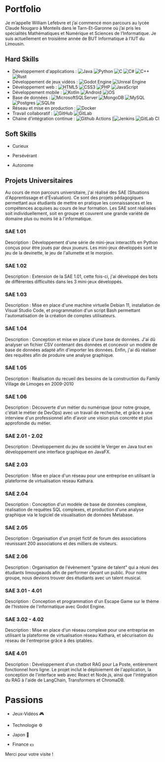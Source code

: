 # Portfolio

Je m’appelle William Lefebvre et j’ai commencé mon parcours au lycée Claude Nougaro à Monteils dans le Tarn-Et-Garonne où j’ai pris les spécialités Mathématiques et Numérique et Sciences de l’Informatique. Je suis actuellement en troisième année de BUT Informatique à l’IUT du Limousin.

## Hard Skills

- Développement d'applications : ![Java](https://img.shields.io/badge/java-%23ED8B00.svg?style=for-the-badge&logo=openjdk&logoColor=white) 	![Python](https://img.shields.io/badge/python-3670A0?style=for-the-badge&logo=python&logoColor=ffdd54) ![C](https://img.shields.io/badge/c-%2300599C.svg?style=for-the-badge&logo=c&logoColor=white) ![C#](https://img.shields.io/badge/c%23-%23239120.svg?style=for-the-badge&logo=csharp&logoColor=white) ![C++](https://img.shields.io/badge/c++-%2300599C.svg?style=for-the-badge&logo=c%2B%2B&logoColor=white) ![Rust](https://img.shields.io/badge/rust-%23000000.svg?style=for-the-badge&logo=rust&logoColor=white)
- Développement de jeux vidéos : ![Godot Engine](https://img.shields.io/badge/GODOT-%23FFFFFF.svg?style=for-the-badge&logo=godot-engine) ![Unreal Engine](https://img.shields.io/badge/unrealengine-%23313131.svg?style=for-the-badge&logo=unrealengine&logoColor=white)
- Développement web : ![HTML5](https://img.shields.io/badge/html5-%23E34F26.svg?style=for-the-badge&logo=html5&logoColor=white) ![CSS3](https://img.shields.io/badge/css3-%231572B6.svg?style=for-the-badge&logo=css3&logoColor=white) ![PHP](https://img.shields.io/badge/php-%23777BB4.svg?style=for-the-badge&logo=php&logoColor=white) ![JavaScript](https://img.shields.io/badge/javascript-%23323330.svg?style=for-the-badge&logo=javascript&logoColor=%23F7DF1E)
- Développement mobile : ![Kotlin](https://img.shields.io/badge/kotlin-%237F52FF.svg?style=for-the-badge&logo=kotlin&logoColor=white) ![Android](https://img.shields.io/badge/Android-3DDC84?style=for-the-badge&logo=android&logoColor=white) ![iOS](https://img.shields.io/badge/iOS-000000?style=for-the-badge&logo=ios&logoColor=white)
- Base de données : ![MicrosoftSQLServer](https://img.shields.io/badge/Microsoft%20SQL%20Server-CC2927?style=for-the-badge&logo=microsoft%20sql%20server&logoColor=white) ![MongoDB](https://img.shields.io/badge/MongoDB-%234ea94b.svg?style=for-the-badge&logo=mongodb&logoColor=white) ![MySQL](https://img.shields.io/badge/mysql-%2300f.svg?style=for-the-badge&logo=mysql&logoColor=white)  ![Postgres](https://img.shields.io/badge/postgres-%23316192.svg?style=for-the-badge&logo=postgresql&logoColor=white) ![SQLite](https://img.shields.io/badge/sqlite-%2307405e.svg?style=for-the-badge&logo=sqlite&logoColor=white) 
- Réseau et mise en production : ![Docker](https://img.shields.io/badge/docker-%230db7ed.svg?style=for-the-badge&logo=docker&logoColor=white)
- Travail collaboratif : ![GitHub](https://img.shields.io/badge/github-%23121011.svg?style=for-the-badge&logo=github&logoColor=white) ![GitLab](https://img.shields.io/badge/gitlab-%23181717.svg?style=for-the-badge&logo=gitlab&logoColor=white)
- Chaine d'intégration continue : ![Github Actions](https://img.shields.io/badge/GitHub_Actions-2088FF?style=for-the-badge&logo=gitlab&logoColor=white) [![Jenkins](https://img.shields.io/badge/Jenkins-D24939?style=for-the-badge&logo=gitlab&logoColor=white) ![GitLab CI](https://img.shields.io/badge/gitlab%20ci-%23181717.svg?style=for-the-badge&logo=gitlab&logoColor=white)

## Soft Skills

- Curieux

- Persévérant

- Autonome


## Projets Universitaires

Au cours de mon parcours universitaire, j'ai réalisé des SAE (Situations d'Apprentissage et d'Évaluation). Ce sont des projets pédagogiques permettant aux étudiants de mettre en pratique les connaissances et les compétences acquises au cours de leur formation. Les SAE sont réalisées soit individuellement, soit en groupe et couvrent une grande variété de domaine plus ou moins lié à l'informatique.  

### SAE 1.01
Description : Développement d'une série de mini-jeux interactifs en Python conçus pour être joués par deux joueurs. Les mini-jeux développés sont le jeu de la devinette, le jeu de l'allumette et le morpion.

### SAE 1.02
Description : Extension de la SAE 1.01, cette fois-ci, j'ai développé des bots de différentes difficultés dans les 3 mini-jeux développés.

### SAE 1.03
Description : Mise en place d'une machine virtuelle Debian 11, installation de Visual Studio Code, et programmation d'un script Bash permettant l'automatisation de la création de comptes utilisateurs.

### SAE 1.04
Description : Conception et mise en place d'une base de données. J'ai dû analyser un fichier CSV contenant des données et concevoir un modèle de base de données adapté afin d'importer les données. Enfin, j'ai dû réaliser des requêtes afin de produire une analyse graphique.

### SAE 1.05
Description : Réalisation du recueil des besoins de la construction du Family Village de Limoges en 2009-2010

### SAE 1.06
Description : Découverte d'un métier du numérique (pour notre groupe, c'était le métier de DevOps) avec un travail de recherche, et grâce à une interview d'un professionnel afin d'avoir une vision plus concrète et plus approfondie du métier.

### SAE 2.01 - 2.02
Description : Développement du jeu de société le Verger en Java tout en développement une interface graphique en JavaFX.

### SAE 2.03
Description : Mise en place d'un réseau pour une entreprise en utilisant la plateforme de virtualisation réseau Kathara.

### SAE 2.04
Description : Conception d'un modèle de base de données complexe, réalisation de requêtes SQL complexes, et production d'une analyse graphique via le logiciel de visualisation de données Metabase.

### SAE 2.05
Description : Organisation d'un projet fictif de forum des associations réunissant 200 associations et des milliers de visiteurs.

### SAE 2.06
Description : Organisation de l'évènement "graine de talent" qui a réuni des étudiants limougeauds afin de performer devant un public. Pour notre groupe, nous devions
trouver des étudiants avec un talent musical.

### SAE 3.01 - 4.01
Description : Conception et programmation d'un Escape Game sur le thème de l'histoire de l'informatique avec Godot Engine. 

### SAE 3.02 - 4.02
Description : Mise en place d'un réseau complexe pour une entreprise en utilisant la plateforme de virtualisation réseau Kathara, et sécurisation du réseau de l'entreprise grâce à des iptables.

### SAE 4.01
Description : Développement d'un chatbot RAG pour La Poste, entièrement fonctionnel hors ligne. Le projet inclut le déploiement de l'application, la conception de l'interface web avec React et Node.js, ainsi que l'intégration du RAG à l'aide de LangChain, Transformers et ChromaDB.


# Passions

- Jeux-Vidéos 🎮

- Technologie ⚙️

- Japon 🔴

- Finance 💵



Merci pour votre visite !
